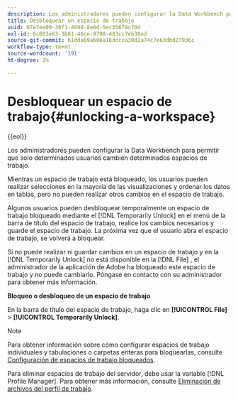 ```yaml
---
description: Los administradores pueden configurar la Data Workbench para permitir que solo determinados usuarios cambien determinados espacios de trabajo.
title: Desbloquear un espacio de trabajo
uuid: 07e7ee09-36f1-4990-8e6d-5ec356f8cf0d
exl-id: 6c603e63-3b61-46ce-9798-483cc7eb38ed
source-git-commit: b1dda69a606a16dccca30d2a74c7e63dbd27936c
workflow-type: tm+mt
source-wordcount: '191'
ht-degree: 3%

---
```


# Desbloquear un espacio de trabajo{#unlocking-a-workspace}

{{eol}}

Los administradores pueden configurar la Data Workbench para permitir que solo determinados usuarios cambien determinados espacios de trabajo.

Mientras un espacio de trabajo está bloqueado, los usuarios pueden realizar selecciones en la mayoría de las visualizaciones y ordenar los datos en tablas, pero no pueden realizar otros cambios en el espacio de trabajo.

Algunos usuarios pueden desbloquear temporalmente un espacio de trabajo bloqueado mediante el [!DNL Temporarily Unlock] en el menú de la barra de título del espacio de trabajo, realice los cambios necesarios y guarde el espacio de trabajo. La próxima vez que el usuario abra el espacio de trabajo, se volverá a bloquear.

Si no puede realizar ni guardar cambios en un espacio de trabajo y en la [!DNL Temporarily Unlock] no está disponible en la [!DNL File] , el administrador de la aplicación de Adobe ha bloqueado este espacio de trabajo y no puede cambiarlo. Póngase en contacto con su administrador para obtener más información.

**Bloqueo o desbloqueo de un espacio de trabajo**

En la barra de título del espacio de trabajo, haga clic en **[!UICONTROL File]** > **[!UICONTROL Temporarily Unlock]**.

>[!NOTE]
>
>Para obtener información sobre cómo configurar espacios de trabajo individuales y tabulaciones o carpetas enteras para bloquearlas, consulte [Configuración de espacios de trabajo bloqueados](../../../home/c-get-started/c-intf-anlys-ftrs/c-config-locked-wkspc/c-config-locked-wkspc.md#concept-b6ce110bbed645d89f29373b5106836a).

Para eliminar espacios de trabajo del servidor, debe usar la variable [!DNL Profile Manager]. Para obtener más información, consulte [Eliminación de archivos del perfil de trabajo](../../../home/c-get-started/c-admin-intrf/c-prof-mgr/t-del-files-wkg-prof.md#task-1e29c25e6c824cc9b51cb651e835856b).
